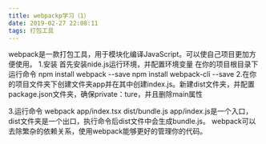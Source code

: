 ```yaml
---
title: webpackp学习（1）
date: 2019-02-27 22:08:11
tags: 打包工具
---
```

  webpack是一款打包工具，用于模块化编译JavaScript。可以使自己项目更加方便使用。
  1.安装
    首先安装nide.js运行环境，并配置环境变量
    在你的项目根目录下 运行命令 npm install webpack --save
                              npm install webpack-cli --save
  2.在你的项目文件夹下创建文件夹app并在其中创建index.js。新建dist文件夹，并配置package.json文件夹，确保private：ture，并且删除main属性

  3.运行命令 webpack app/index.tsx dist/bundle.js 
   app/index.js是一个入口，dist文件夹是一个出口，执行命令后dist文件中会生成bundle.js。
  webpack可以去除繁杂的依赖关系，使用webpack能够更好的管理你的代码。

